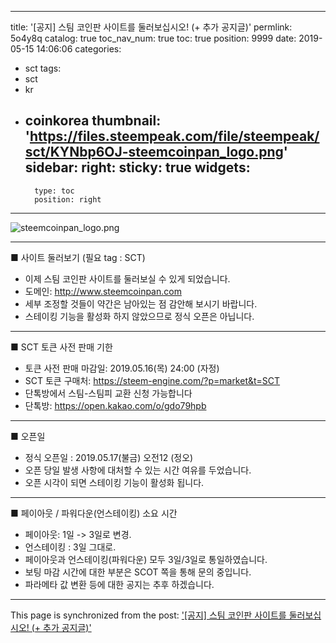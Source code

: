 
---
title: '[공지] 스팀 코인판 사이트를 둘러보십시오! (+ 추가 공지글)'
permlink: 5o4y8q
catalog: true
toc_nav_num: true
toc: true
position: 9999
date: 2019-05-15 14:06:06
categories:
- sct
tags:
- sct
- kr
- coinkorea
thumbnail: 'https://files.steempeak.com/file/steempeak/sct/KYNbp6OJ-steemcoinpan_logo.png'
sidebar:
    right:
        sticky: true
widgets:
    -
        type: toc
        position: right
---


![steemcoinpan_logo.png](https://files.steempeak.com/file/steempeak/sct/KYNbp6OJ-steemcoinpan_logo.png)

---

■ 사이트 둘러보기 (필요 tag : SCT)

* 이제 스팀 코인판 사이트를 둘러보실 수 있게 되었습니다. 
* 도메인: http://www.steemcoinpan.com
* 세부 조정할 것들이 약간은 남아있는 점 감안해 보시기 바랍니다.
* 스테이킹 기능을 활성화 하지 않았으므로 정식 오픈은 아닙니다.

---

■ SCT 토큰 사전 판매 기한

* 토큰 사전 판매 마감일: 2019.05.16(목) 24:00 (자정)
* SCT 토큰 구매처:  https://steem-engine.com/?p=market&t=SCT
* 단톡방에서 스팀-스팀피 교환 신청 가능합니다
* 단톡방: https://open.kakao.com/o/gdo79hpb

---

■ 오픈일

* 정식 오픈일 : 2019.05.17(불금) 오전12 (정오)
* 오픈 당일 발생 사항에 대처할 수 있는 시간 여유를 두었습니다.
* 오픈 시각이 되면 스테이킹 기능이 활성화 됩니다.

---

■ 페이아웃 / 파워다운(언스테이킹) 소요 시간

* 페이아웃: 1일 -> 3일로 변경.
* 언스테이킹 : 3일 그대로.
* 페이아웃과 언스테이킹(파워다운) 모두 3일/3일로 통일하였습니다.
* 보팅 마감 시간에 대한 부분은 SCOT 쪽을 통해 문의 중입니다.
* 파라메타 값 변환 등에 대한 공지는 추후 하겠습니다.

- - -

This page is synchronized from the post: ['[공지] 스팀 코인판 사이트를 둘러보십시오! (+ 추가 공지글)'](https://steemit.com/@sct/5o4y8q)
